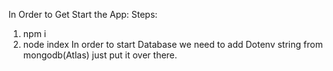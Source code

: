 In Order to Get Start the App:
Steps:
1. npm i
2. node index
In order to start Database we need to add Dotenv string from mongodb(Atlas) just put it over there.

